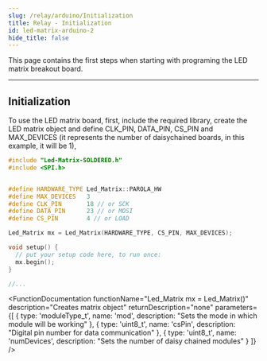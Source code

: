 ```yaml
---
slug: /relay/arduino/Initialization
title: Relay - Initialization
id: led-matrix-arduino-2
hide_title: false
---
```


This page contains the first steps when starting with programing the LED matrix breakout board.

---

## Initialization

To use the LED matrix board, first, include the required library, create the LED matrix object and define CLK_PIN, DATA_PIN, CS_PIN and MAX_DEVICES (it represents the number of daisychained boards, in this example, it will be 1),

```cpp
#include "Led-Matrix-SOLDERED.h"
#include <SPI.h>


#define HARDWARE_TYPE Led_Matrix::PAROLA_HW
#define MAX_DEVICES   3
#define CLK_PIN       18 // or SCK
#define DATA_PIN      23 // or MOSI
#define CS_PIN        4 // or LOAD

Led_Matrix mx = Led_Matrix(HARDWARE_TYPE, CS_PIN, MAX_DEVICES);

void setup() {
  // put your setup code here, to run once:
  mx.begin();
}

//...
```

<FunctionDocumentation
  functionName="Led_Matrix mx = Led_Matrix()"
  description="Creates matrix object"
  returnDescription="none"
  parameters={[
  { type: 'moduleType_t', name: 'mod', description: "Sets the mode in which module will be working" },
  { type: 'uint8_t', name: 'csPin', description: "Digital pin number for data communication" },
  { type: 'uint8_t', name: 'numDevices', description: "Sets the number of daisy chained modules" }
  ]}
/>